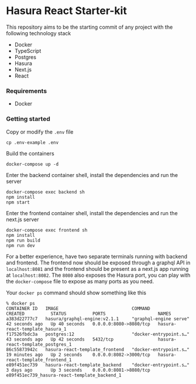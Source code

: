 # Hasura React Starter-kit

This repository aims to be the starting commit of any project with the following technology stack

- Docker
- TypeScript
- Postgres
- Hasura
- Next.js
- React

### Requirements

- Docker

### Getting started

Copy or modify the `.env` file

```
cp .env-example .env
```

Build the containers

```
docker-compose up -d
```

Enter the backend container shell, install the dependencies and run the server

```
docker-compose exec backend sh
npm install
npm start
```

Enter the frontend container shell, install the dependencies and run the next.js server

```
docker-compose exec frontend sh
npm install 
npm run build
npm run dev
```

For a better experience, have two separate terminals running with backend and frontend. The frontend now should be exposed through a graphql API in `localhost:8081` and the frontend should be present as a next.js app running at `localhost:8082`. The `8080` also exposes the Hasura port, you can play with the `docker-compose` file to expose as many ports as you need.

Your `docker ps` command should show something like this

```
% docker ps
CONTAINER ID   IMAGE                            COMMAND                  CREATED          STATUS          PORTS                    NAMES
a383d22777c7   hasura/graphql-engine:v2.1.1     "graphql-engine serve"   42 seconds ago   Up 40 seconds   0.0.0.0:8080->8080/tcp   hasura-react-template_hasura_1
f17526fbdc3a   postgres:12                      "docker-entrypoint.s…"   43 seconds ago   Up 42 seconds   5432/tcp                 hasura-react-template_postgres_1
86c55873942c   hasura-react-template_frontend   "docker-entrypoint.s…"   19 minutes ago   Up 2 seconds    0.0.0.0:8082->3000/tcp   hasura-react-template_frontend_1
e89f451ec739   hasura-react-template_backend    "docker-entrypoint.s…"   3 days ago       Up 3 seconds    0.0.0.0:8081->8080/tcp   e89f451ec739_hasura-react-template_backend_1
```
